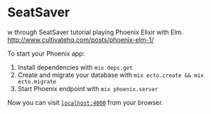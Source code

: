 # SeatSaver

w through SeatSaver tutorial playing Phoenix Elixir with Elm. http://www.cultivatehq.com/posts/phoenix-elm-1/

To start your Phoenix app:

  1. Install dependencies with `mix deps.get`
  2. Create and migrate your database with `mix ecto.create && mix ecto.migrate`
  3. Start Phoenix endpoint with `mix phoenix.server`

Now you can visit [`localhost:4000`](http://localhost:4000) from your browser.
